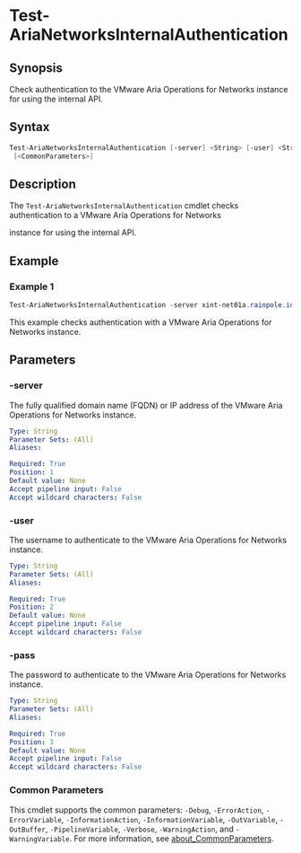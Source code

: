 # Test-AriaNetworksInternalAuthentication

## Synopsis

Check authentication to the VMware Aria Operations for Networks instance for using the internal API.

## Syntax

```powershell
Test-AriaNetworksInternalAuthentication [-server] <String> [-user] <String> [-pass] <String>
 [<CommonParameters>]
```

## Description

The `Test-AriaNetworksInternalAuthentication` cmdlet checks authentication to a VMware Aria Operations for Networks

instance for using the internal API.

## Example

### Example 1

```powershell
Test-AriaNetworksInternalAuthentication -server xint-net01a.rainpole.io -user admin@local -pass VMw@re1!
```

This example checks authentication with a VMware Aria Operations for Networks instance.

## Parameters

### -server

The fully qualified domain name (FQDN) or IP address of the VMware Aria Operations for Networks instance.

```yaml
Type: String
Parameter Sets: (All)
Aliases:

Required: True
Position: 1
Default value: None
Accept pipeline input: False
Accept wildcard characters: False
```

### -user

The username to authenticate to the VMware Aria Operations for Networks instance.

```yaml
Type: String
Parameter Sets: (All)
Aliases:

Required: True
Position: 2
Default value: None
Accept pipeline input: False
Accept wildcard characters: False
```

### -pass

The password to authenticate to the VMware Aria Operations for Networks instance.

```yaml
Type: String
Parameter Sets: (All)
Aliases:

Required: True
Position: 3
Default value: None
Accept pipeline input: False
Accept wildcard characters: False
```

### Common Parameters

This cmdlet supports the common parameters: `-Debug`, `-ErrorAction`, `-ErrorVariable`, `-InformationAction`, `-InformationVariable`, `-OutVariable`,
`-OutBuffer`, `-PipelineVariable`, `-Verbose`, `-WarningAction`, and `-WarningVariable`. For more information, see [about_CommonParameters](http://go.microsoft.com/fwlink/?LinkID=113216).
